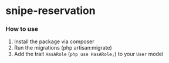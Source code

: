 # snipe-reservation
### How to use
1. Install the package via composer
2. Run the migrations (php artisan:migrate)
3. Add the trait `HasARole` (```php use HasARole;```) to your `User` model